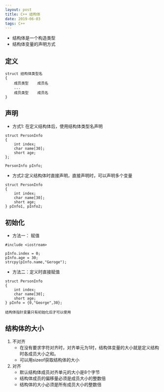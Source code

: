```yaml
---
layout: post
title: C++ 结构体
date: 2019-06-03
tags: C++  
---
```



- 结构体是一个构造类型
- 结构体变量的声明方式

## 定义
```
struct 结构体类型名
{
    成员类型    成员名
    ...
    成员类型    成员名
}
```

## 声明

- 方式1: 在定义结构体后，使用结构体类型名声明

```
struct PersonInfo
{
    int index;
    char name[30];
    short age;
};

PersonInfo pInfo;
```

- 方式2:定义结构体时直接声明，直接声明时，可以声明多个变量

```    
struct PersonInfo
{
    int index;
    char name[30];
    short age;
} pInfo1, pInfo2;
```

## 初始化

- 方法一： 赋值

```
#include <iostream>

pInfo.index = 0;
pInfo.age = 30;
strcpy(pInfo.name,"Geroge");
```

- 方法二：定义时直接赋值

```
struct PersonInfo
{
    int index;
    char name[30];
    short age;
} pInfo = {0,"George",30};
```

```
结构体指针变量只有初始化后才可以使用
```

## 结构体的大小

1. 不对齐
    - 在没有要求字符对齐时，对齐单元为1时，结构体变量的大小就是定义结构时各成员大小之和。
    - 可以用sizeof获取结构体的大小
2. 对齐
    - 默认结构体成员对齐单元的大小是8个字节
    - 结构体成员的偏移量必须是成员大小的整数倍
    - 结构体的大小必须是所有成员大小的整数倍



